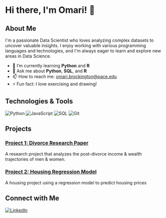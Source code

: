 # Hi there, I'm Omari! 👋

## About Me

I'm a passionate Data Scientist who loves analyzing complex datasets to uncover valuable insights. I enjoy working with various programming languages and technologies, and I'm always eager to learn and explore new areas in Data Science. 

- 🌱 I’m currently learning **Python** and **R**
- 💬 Ask me about **Python**, **SQL**, and **R**
- 📫 How to reach me: [omari.brockington@pace.edu](mailto:omari.brockington@pace.edu)
- ⚡ Fun fact: I love exercising and drawing!

## Technologies & Tools

![Python](https://img.shields.io/badge/-Python-333333?style=flat&logo=python)
![JavaScript](https://img.shields.io/badge/-JavaScript-333333?style=flat&logo=javascript)
![SQL](https://img.shields.io/badge/-Docker-333333?style=flat&logo=sql)
![Git](https://img.shields.io/badge/-Git-333333?style=flat&logo=git)



## Projects

### [Project 1: Divorce Research Paper](https://github.com/Omari04Brockington/divorce-research-paper)
A research project that analyzes the post-divorce income & wealth trajectories of men & women.

### [Project 2: Housing Regression Model](https://github.com/Omari04Brockington/housing-regression-model)
A housing project using a regression model to predict housing prices

## Connect with Me

[![LinkedIn](https://img.shields.io/badge/-LinkedIn-333333?style=flat&logo=linkedin)](https://www.linkedin.com/in/omari-brockington)


